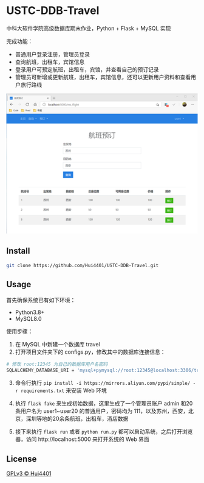 # USTC-DDB-Travel
中科大软件学院高级数据库期末作业，Python + Flask + MySQL 实现

完成功能：

- 普通用户登录注册，管理员登录
- 查询航班，出租车，宾馆信息
- 登录用户可预定航班，出租车，宾馆，并查看自己的预订记录
- 管理员可新增或更新航班，出租车，宾馆信息，还可以更新用户资料和查看用户旅行路线

![image-20210605213446682](imgs/image-20210605213446682.png)

## Install

```bash
git clone https://github.com/Hui4401/USTC-DDB-Travel.git
```

## Usage

首先确保系统已有如下环境：

- Python3.8+
- MySQL8.0

使用步骤：

1. 在 MySQL 中新建一个数据库 travel
2. 打开项目文件夹下的 configs.py，修改其中的数据库连接信息：

```bash
# 修改 root:12345 为自己的数据库用户名密码
SQLALCHEMY_DATABASE_URI = 'mysql+pymysql://root:12345@localhost:3306/travel'
```

3. 命令行执行 `pip install -i https://mirrors.aliyun.com/pypi/simple/ -r requirements.txt` 来安装 Web 环境

4. 执行 `flask fake` 来生成初始数据，这里生成了一个管理员账户 admin 和20条用户名为 user1~user20
   的普通用户，密码均为 111，以及苏州，西安，北京，深圳等地的20余条航班，出租车，酒店数据

5. 接下来执行 `flask run` 或者 `python run.py` 都可以启动系统，之后打开浏览器，访问 http://localhost:5000 来打开系统的 Web 界面

## License

[GPLv3 © Hui4401](../LICENSE)